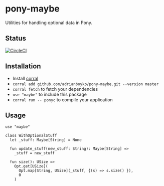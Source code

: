 # pony-maybe

Utilities for handling optional data in Pony.

## Status

[![CircleCI](https://circleci.com/gh/mfelsche/pony-maybe.svg?style=svg)](https://circleci.com/gh/mfelsche/pony-maybe)

## Installation

* Install [corral](https://github.com/ponylang/corral)
* `corral add github.com/adrianboyko/pony-maybe.git --version master`
* `corral fetch` to fetch your dependencies
* `use "maybe"` to include this package
* `corral run -- ponyc` to compile your application

## Usage

```pony
use "maybe"

class WithOptionalStuff
  let _stuff: Maybe[String] = None

  fun update_stuff(new_stuff: String): Maybe[String] =>
    _stuff = new_stuff

  fun size(): USize =>
    Opt.get[USize](
      Opt.map[String, USize](_stuff, {(s) => s.size() }),
      0
    )
```
